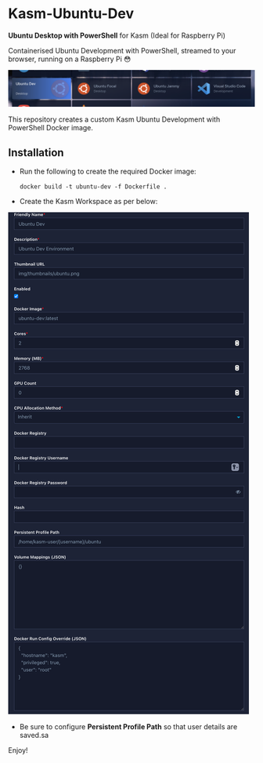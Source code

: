 # Kasm-Ubuntu-Dev
**Ubuntu Desktop with PowerShell** for Kasm (Ideal for Raspberry Pi)

Containerised Ubuntu Development with PowerShell, streamed to your browser, running on a Raspberry Pi 😳

![](/docs/kasm-ubuntu-dev-screenshot-1.png)




This repository creates a custom Kasm Ubuntu Development with PowerShell Docker image.

## Installation

- Run the following to create the required Docker image:

      docker build -t ubuntu-dev -f Dockerfile .

- Create the Kasm Workspace as per below:

![](/docs/kasm-ubuntu-dev-setup.png)

- Be sure to configure **Persistent Profile Path** so that user details are saved.sa

Enjoy!